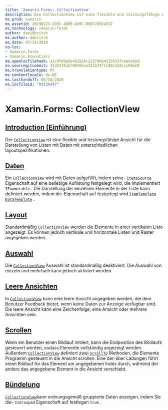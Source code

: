 ```yaml
---
title: 'Xamarin.Forms: CollectionView'
description: Die CollectionView ist eine flexible und leistungsfähige Ansicht für die Darstellung von Listen mit Daten mithilfe unterschiedlicher layoutspezifikationen.
ms.prod: xamarin
ms.assetid: 2BC9B223-2D5C-4B09-849C-B9D578954557
ms.technology: xamarin-forms
author: davidbritch
ms.author: dabritch
ms.date: 07/24/2019
no-loc:
- Xamarin.Forms
- Xamarin.Essentials
ms.openlocfilehash: a2c9fd9e6e48192bc2237d6b451b533fcee6e6ed
ms.sourcegitcommit: 32d2476a5f9016baa231b7471c88c1d4ccc08eb8
ms.translationtype: MT
ms.contentlocale: de-DE
ms.lasthandoff: 06/18/2020
ms.locfileid: "84136447"
---
```

# <a name="xamarinforms-collectionview"></a>Xamarin.Forms: CollectionView

## <a name="introduction"></a>[Introduction (Einführung)](introduction.md)

Der [`CollectionView`](xref:Xamarin.Forms.CollectionView) ist eine flexible und leistungsfähige Ansicht für die Darstellung von Listen mit Daten mit unterschiedlichen layoutspezifikationen.

## <a name="data"></a>[Daten](populate-data.md)

Ein [`CollectionView`](xref:Xamarin.Forms.CollectionView) wird mit Daten aufgefüllt, indem seine- [`ItemsSource`](xref:Xamarin.Forms.ItemsView.ItemsSource) Eigenschaft auf eine beliebige Auflistung festgelegt wird, die implementiert `IEnumerable` . Die Darstellung der einzelnen Elemente in der Liste kann definiert werden, indem die-Eigenschaft auf festgelegt wird [`ItemTemplate`](xref:Xamarin.Forms.ItemsView.ItemTemplate) [`DataTemplate`](xref:Xamarin.Forms.DataTemplate) .

## <a name="layout"></a>[Layout](layout.md)

Standardmäßig [`CollectionView`](xref:Xamarin.Forms.CollectionView) werden die Elemente in einer vertikalen Liste angezeigt. Es können jedoch vertikale und horizontale Listen und Raster angegeben werden.

## <a name="selection"></a>[Auswahl](selection.md)

Die [`CollectionView`](xref:Xamarin.Forms.CollectionView) Auswahl ist standardmäßig deaktiviert. Die Auswahl von einzeln und mehrfach kann jedoch aktiviert werden.

## <a name="empty-views"></a>[Leere Ansichten](emptyview.md)

In [`CollectionView`](xref:Xamarin.Forms.CollectionView) kann eine leere Ansicht angegeben werden, die dem Benutzer Feedback bietet, wenn keine Daten zur Anzeige verfügbar sind. Die leere Ansicht kann eine Zeichenfolge, eine Ansicht oder mehrere Ansichten sein.

## <a name="scrolling"></a>[Scrollen](scrolling.md)

Wenn ein Benutzer einen Bildlauf initiiert, kann die Endposition des Bildlaufs gesteuert werden, sodass Elemente vollständig angezeigt werden. Außerdem [`CollectionView`](xref:Xamarin.Forms.CollectionView) definiert zwei [`ScrollTo`](xref:Xamarin.Forms.ItemsView.ScrollTo*) Methoden, die Elemente Programm gesteuert in die Ansicht scrollen. Eine der-über Ladungen führt einen Bildlauf für das Element am angegebenen Index durch, während der andere das angegebene Element in die Ansicht verschiebt.

## <a name="grouping"></a>[Bündelung](grouping.md)

[`CollectionView`](xref:Xamarin.Forms.CollectionView)kann ordnungsgemäß gruppierte Daten anzeigen, indem Sie die- `IsGrouped` Eigenschaft auf festlegen `true` .
